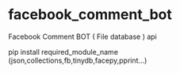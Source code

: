 # facebook_comment_bot
Facebook Comment BOT ( File database ) api

pip install required_module_name (json,collections,fb,tinydb,facepy,pprint...)


